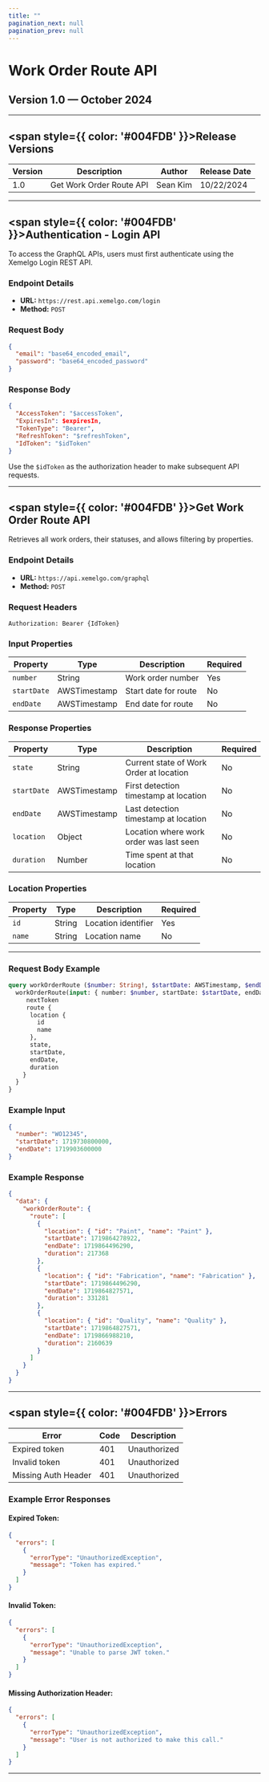 ```yaml
---
title: ""
pagination_next: null
pagination_prev: null
---
```


<h1 style={{ color: '#004FDB' }}>Work Order Route API</h1>

<h2>Version 1.0 — October 2024</h2>

---

## <span style={{ color: '#004FDB' }}>Release Versions</span>

| Version | Description                     | Author   | Release Date |
|---------|---------------------------------|----------|--------------|
| 1.0     | Get Work Order Route API       | Sean Kim | 10/22/2024   |

---

## <span style={{ color: '#004FDB' }}>Authentication - Login API</span>

To access the GraphQL APIs, users must first authenticate using the Xemelgo Login REST API.

### Endpoint Details
- **URL:** `https://rest.api.xemelgo.com/login`
- **Method:** `POST`

### Request Body
```json
{
  "email": "base64_encoded_email",
  "password": "base64_encoded_password"
}
```

### Response Body
```json
{
  "AccessToken": "$accessToken",
  "ExpiresIn": $expiresIn,
  "TokenType": "Bearer",
  "RefreshToken": "$refreshToken",
  "IdToken": "$idToken"
}
```

Use the `$idToken` as the authorization header to make subsequent API requests.

---

## <span style={{ color: '#004FDB' }}>Get Work Order Route API</span>

Retrieves all work orders, their statuses, and allows filtering by properties.

### Endpoint Details
- **URL:** `https://api.xemelgo.com/graphql`
- **Method:** `POST`

### Request Headers
```http
Authorization: Bearer {IdToken}
```

### Input Properties

| Property  | Type        | Description                         | Required |
|-----------|------------|-------------------------------------|----------|
| `number`    | String     | Work order number                   | Yes      |
| `startDate` | AWSTimestamp | Start date for route               | No       |
| `endDate`   | AWSTimestamp | End date for route                 | No       |

### Response Properties

| Property  | Type        | Description                                    | Required |
|-----------|------------|------------------------------------------------|----------|
| `state`    | String     | Current state of Work Order at location       | No       |
| `startDate` | AWSTimestamp | First detection timestamp at location        | No       |
| `endDate`   | AWSTimestamp | Last detection timestamp at location         | No       |
| `location`  | Object     | Location where work order was last seen       | No       |
| `duration`  | Number     | Time spent at that location                   | No       |

### Location Properties

| Property | Type   | Description               | Required |
|----------|--------|---------------------------|----------|
| `id`       | String | Location identifier       | Yes      |
| `name`     | String | Location name             | No       |

---

### Request Body Example
```graphql
query workOrderRoute ($number: String!, $startDate: AWSTimestamp, $endDate: AWSTimestamp, $nextToken: String) {
  workOrderRoute(input: { number: $number, startDate: $startDate, endDate: $endDate, nextToken: $nextToken }) {
     nextToken
     route {
      location {
        id
        name
      },
      state,
      startDate,
      endDate,
      duration
    }
  }
}
```

### Example Input
```json
{
  "number": "WO12345",
  "startDate": 1719730800000,
  "endDate": 1719903600000
}
```

### Example Response
```json
{
  "data": {
    "workOrderRoute": {
      "route": [
        {
          "location": { "id": "Paint", "name": "Paint" },
          "startDate": 1719864278922,
          "endDate": 1719864496290,
          "duration": 217368
        },
        {
          "location": { "id": "Fabrication", "name": "Fabrication" },
          "startDate": 1719864496290,
          "endDate": 1719864827571,
          "duration": 331281
        },
        {
          "location": { "id": "Quality", "name": "Quality" },
          "startDate": 1719864827571,
          "endDate": 1719866988210,
          "duration": 2160639
        }
      ]
    }
  }
}
```

---

## <span style={{ color: '#004FDB' }}>Errors</span>

| Error                   | Code | Description         |
|-------------------------|------|---------------------|
| Expired token          | 401  | Unauthorized       |
| Invalid token          | 401  | Unauthorized       |
| Missing Auth Header    | 401  | Unauthorized       |

### Example Error Responses
#### Expired Token:
```json
{
  "errors": [
    {
      "errorType": "UnauthorizedException",
      "message": "Token has expired."
    }
  ]
}
```

#### Invalid Token:
```json
{
  "errors": [
    {
      "errorType": "UnauthorizedException",
      "message": "Unable to parse JWT token."
    }
  ]
}
```

#### Missing Authorization Header:
```json
{
  "errors": [
    {
      "errorType": "UnauthorizedException",
      "message": "User is not authorized to make this call."
    }
  ]
}
```

---


